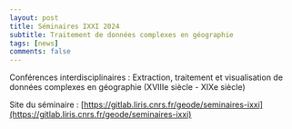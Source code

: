 ```yaml
---
layout: post
title: Séminaires IXXI 2024
subtitle: Traitement de données complexes en géographie
tags: [news]
comments: false
---
```


Conférences interdisciplinaires : Extraction, traitement et visualisation de données complexes en géographie (XVIIIe siècle - XIXe siècle)

Site du séminaire : [https://gitlab.liris.cnrs.fr/geode/seminaires-ixxi](https://gitlab.liris.cnrs.fr/geode/seminaires-ixxi)